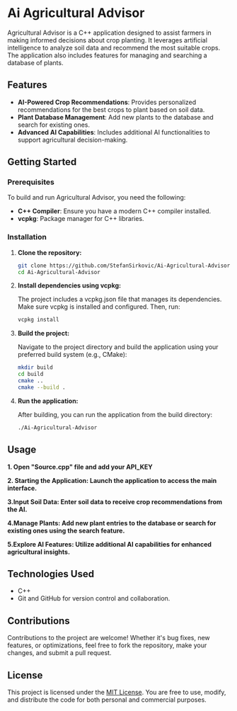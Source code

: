 # Ai Agricultural Advisor

Agricultural Advisor is a C++ application designed to assist farmers in making informed decisions about crop planting. It leverages artificial intelligence to analyze soil data and recommend the most suitable crops. The application also includes features for managing and searching a database of plants.

## Features

- **AI-Powered Crop Recommendations**: Provides personalized recommendations for the best crops to plant based on soil data.
- **Plant Database Management**: Add new plants to the database and search for existing ones.
- **Advanced AI Capabilities**: Includes additional AI functionalities to support agricultural decision-making.

## Getting Started

### Prerequisites

To build and run Agricultural Advisor, you need the following:

- **C++ Compiler**: Ensure you have a modern C++ compiler installed.
- **vcpkg**: Package manager for C++ libraries.

### Installation

1. **Clone the repository:**

   ```bash
   git clone https://github.com/StefanSirkovic/Ai-Agricultural-Advisor.git
   cd Ai-Agricultural-Advisor

2. **Install dependencies using vcpkg:**

    The project includes a vcpkg.json file that manages its dependencies. Make sure vcpkg is installed and configured. Then, run:
    ```bash
    vcpkg install

3. **Build the project:**

    Navigate to the project directory and build the application using your preferred build system (e.g., CMake):
    ```bash 
    mkdir build
    cd build
    cmake ..
    cmake --build .

4. **Run the application:**

   After building, you can run the application from the build directory:
   ```bash
   ./Ai-Agricultural-Advisor

## Usage

**1. Open "Source.cpp" file and add your API_KEY**

**2. Starting the Application: Launch the application to access the main interface.**

**3.Input Soil Data: Enter soil data to receive crop recommendations from the AI.**

**4.Manage Plants: Add new plant entries to the database or search for existing ones using the search feature.**

**5.Explore AI Features: Utilize additional AI capabilities for enhanced agricultural insights.**

## Technologies Used

- C++
- Git and GitHub for version control and collaboration.

## Contributions

Contributions to the project are welcome! Whether it's bug fixes, new features, or optimizations, feel free to fork the repository, make your changes, and submit a pull request.

## License

This project is licensed under the [MIT License](https://opensource.org/licenses/MIT). You are free to use, modify, and distribute the code for both personal and commercial purposes.

	
